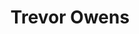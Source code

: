 ---
layout: post
title: Trevor Owens
school: NYU
major: Major?
image: https://static.squarespace.com/static/50354720c4aa2d2d3150d3d8/t/5036565924ac8e905e7e2b2a/1345738333558/?format=300w
position: Founder
positionURL: http://www.techatnyu.org/position
now: Javelin
nowURL: http://www.google.com
twitter: 
email: t@NYU email?
graduate: 2014
---